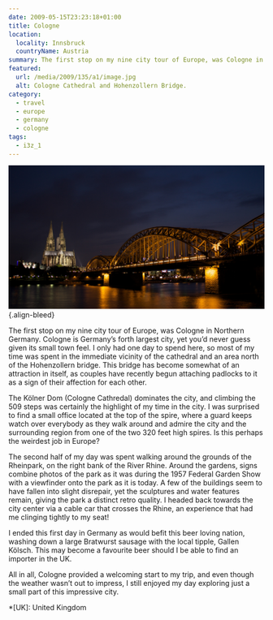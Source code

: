 ```yaml
---
date: 2009-05-15T23:23:18+01:00
title: Cologne
location:
  locality: Innsbruck
  countryName: Austria
summary: The first stop on my nine city tour of Europe, was Cologne in Northern Germany.
featured:
  url: /media/2009/135/a1/image.jpg
  alt: Cologne Cathedral and Hohenzollern Bridge.
category:
  - travel
  - europe
  - germany
  - cologne
tags:
  - i3z_1
---
```


![Cologne Cathedral and Hohenzollern Bridge.](../media/2009/135/a1/image.jpg "Cologne Cathedral and Hohenzollern Bridge.")
{.align-bleed}

The first stop on my nine city tour of Europe, was Cologne in Northern Germany. Cologne is Germany’s forth largest city, yet you’d never guess given its small town feel. I only had one day to spend here, so most of my time was spent in the immediate vicinity of the cathedral and an area north of the Hohenzollern bridge. This bridge has become somewhat of an attraction in itself, as couples have recently begun attaching padlocks to it as a sign of their affection for each other.

The Kölner Dom (Cologne Cathredal) dominates the city, and climbing the 509 steps was certainly the highlight of my time in the city. I was surprised to find a small office located at the top of the spire, where a guard keeps watch over everybody as they walk around and admire the city and the surrounding region from one of the two 320 feet high spires. Is this perhaps the weirdest job in Europe?

The second half of my day was spent walking around the grounds of the Rheinpark, on the right bank of the River Rhine. Around the gardens, signs combine photos of the park as it was during the 1957 Federal Garden Show with a viewfinder onto the park as it is today. A few of the buildings seem to have fallen into slight disrepair, yet the sculptures and water features remain, giving the park a distinct retro quality. I headed back towards the city center via a cable car that crosses the Rhine, an experience that had me clinging tightly to my seat!

I ended this first day in Germany as would befit this beer loving nation, washing down a large Bratwurst sausage with the local tipple, Gallen Kölsch. This may become a favourite beer should I be able to find an importer in the UK.

All in all, Cologne provided a welcoming start to my trip, and even though the weather wasn’t out to impress, I still enjoyed my day exploring just a small part of this impressive city.

*[UK]: United Kingdom
